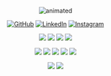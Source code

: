 <p align="center">
  <img src="https://camo.githubusercontent.com/c1dcb74cc1c1835b1d716f5051499a2814c683c806b15f04b0eba492863703e9/68747470733a2f2f63646e2e6472696262626c652e636f6d2f75736572732f3733303730332f73637265656e73686f74732f363538313234332f6176656e746f2e676966" alt="animated" />
</p>

<p align="center">
    <a href="https://github.com/kristiyanpts" target="_blank"><img alt="GitHub" src="https://img.shields.io/badge/-@kristiyanpts-000000?style=for-the-badge&logo=GitHub&logoColor=white"></a>
    <a href="https://www.linkedin.com/in/kristiyanpts" target="_blank"><img alt="LinkedIn" src="https://img.shields.io/badge/-@kristiyanpts-000000?style=for-the-badge&logo=Linkedin&logoColor=white"></a>
    <a href="https://www.instagram.com/kristiyanpts/" target="_blank"><img alt="Instagram" src="https://img.shields.io/badge/@kristiyanpts-000000?style=for-the-badge&logo=instagram&logoColor=white"></a>
</p>
    
<p align="center">
    <img src="https://img.shields.io/badge/-JavaScript-000000?style=for-the-badge&logo=javascript&logoColor=white">
    <img src="https://img.shields.io/badge/-typescript-000000?style=for-the-badge&logo=typescript&logoColor=white">
    <img src="https://img.shields.io/badge/html5-000000?style=for-the-badge&logo=html5&logoColor=white">
    <img src="https://img.shields.io/badge/css3-000000?style=for-the-badge&logo=css3&logoColor=white">
</p>

<p align="center">
    <img src="https://img.shields.io/badge/react-000000?style=for-the-badge&logo=react&logoColor=white">
    <img src="https://img.shields.io/badge/angular-000000?style=for-the-badge&logo=angular&logoColor=white">
    <img src="https://img.shields.io/badge/next.js-000000?style=for-the-badge&logo=next.js&logoColor=white">
    <img src="https://img.shields.io/badge/express.js-000000?style=for-the-badge&logo=express&logoColor=white">
    <img src="https://img.shields.io/badge/node.js-000000?style=for-the-badge&logo=node.js&logoColor=white">
</p>

<p align="center">
    <img src="https://img.shields.io/badge/mysql-000000?style=for-the-badge&logo=mysql&logoColor=white">
    <img src="https://img.shields.io/badge/-mongodb-000000?style=for-the-badge&logo=mongodb&logoColor=white">
</p>


